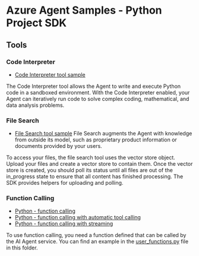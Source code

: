 # Azure Agent Samples - Python Project SDK

## Tools

### Code Interpreter

* [Code Interpreter tool sample](./code-interpreter.py)

The Code Interpreter tool allows the Agent to write and execute Python code in a sandboxed environment. With the Code Interpreter enabled, your Agent can iteratively run code to solve complex coding, mathematical, and data analysis problems.

### File Search

* [File Search tool sample](./file-search.py)
File Search augments the Agent with knowledge from outside its model, such as proprietary product information or documents provided by your users.

To access your files, the file search tool uses the vector store object. Upload your files and create a vector store to contain them. Once the vector store is created, you should poll its status until all files are out of the in_progress state to ensure that all content has finished processing. The SDK provides helpers for uploading and polling.

### Function Calling
 
* [Python - function calling](./python-function-calling.py)
* [Python - function calling with automatic tool calling](./python-function-calling-toolset.py)
* [Python - function calling with streaming](./python-function-calling-streaming.py)

To use function calling, you need a function defined that can be called by the AI Agent service. You can find an example in the [user_functions.py](./user_functions.py) file in this folder.